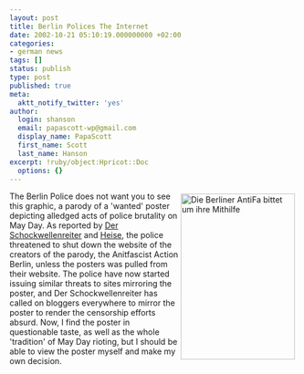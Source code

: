 ```yaml
---
layout: post
title: Berlin Polices The Internet
date: 2002-10-21 05:10:19.000000000 +02:00
categories:
- german news
tags: []
status: publish
type: post
published: true
meta:
  aktt_notify_twitter: 'yes'
author:
  login: shanson
  email: papascott-wp@gmail.com
  display_name: PapaScott
  first_name: Scott
  last_name: Hanson
excerpt: !ruby/object:Hpricot::Doc
  options: {}
---
```

<p><a href="https://www.papascott.de/wordpress/wp-content/uploads/2002/10/antifasuchegr.jpg" onclick="javascript:openPopup('/images/fotos/antifasuchegr.jpg',434,614);return false;"><img src="https://www.papascott.de/wordpress/wp-content/uploads/2002/10/antifasuche1.jpg" width="200" height="291" border="0" hspace="4" vspace="4" align="right" alt="Die Berliner AntiFa bittet um ihre Mithilfe" title="Click to open in new window" /></a> The Berlin Police does not want you to see this graphic, a parody of a 'wanted' poster depicting alledged acts of police brutality on May Day. As reported by <a href="http://www.schockwellenreiter.de/2002/10/18.html#a8578">Der Schockwellenreiter</a> and <a href="http://www.heise.de/newsticker/data/wst-18.10.02-003/">Heise</a>, the police threatened to shut down the website of the creators of the parody, the Anitfascist Action Berlin, unless the posters was pulled from their website. The police have now started issuing similar threats to sites mirroring the poster, and Der Schockwellenreiter has called on bloggers everywhere to mirror the poster to render the censorship efforts absurd. Now, I find the poster in questionable taste, as well as the whole 'tradition' of May Day rioting, but I should be able to view the poster myself and make my own decision.</p>
